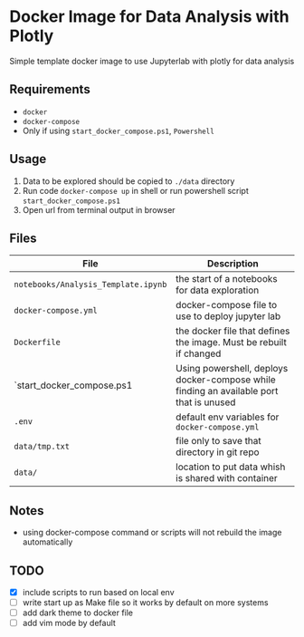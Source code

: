 # Docker Image for Data Analysis with Plotly
Simple template docker image to use Jupyterlab with plotly for data analysis

## Requirements

* `docker`
* `docker-compose`
* Only if using `start_docker_compose.ps1`, `Powershell`

## Usage

1. Data to be explored should be copied to `./data` directory
2. Run code `docker-compose up` in shell or run powershell script `start_docker_compose.ps1`
3. Open url from terminal output in browser

## Files

| File | Description |
|------|-------------|
|`notebooks/Analysis_Template.ipynb`| the start of a notebooks for data exploration |
|`docker-compose.yml` | docker-compose file to use to deploy jupyter lab |
|`Dockerfile`| the docker file that defines the image. Must be rebuilt if changed |
|`start_docker_compose.ps1| Using powershell, deploys docker-compose while finding an available port that is unused |
|`.env` | default env variables for `docker-compose.yml` |
|`data/tmp.txt` | file only to save that directory in git repo |
|`data/` | location to put data whish is shared with container |

## Notes
* using docker-compose command or scripts will not rebuild the image automatically 

## TODO

- [x] include scripts to run based on local env
- [ ] write start up as Make file so it works by default on more systems
- [ ] add dark theme to docker file
- [ ] add vim mode by default
